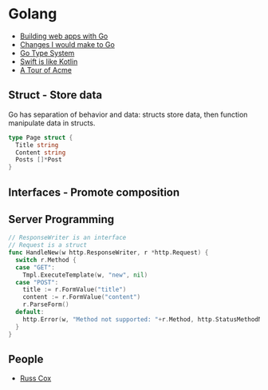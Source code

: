# Golang

* [Building web apps with Go](https://infinum.co/the-capsized-eight/building-web-apps-with-go)
* [Changes I would make to Go](http://sitr.us/2017/02/21/changes-i-would-make-to-go.html)
* [Go Type System](http://www.club.cc.cmu.edu/~cmccabe/blog_golang_type_system.html)
* [Swift is like Kotlin](http://nilhcem.com/swift-is-like-kotlin/)
* [A Tour of Acme](https://research.swtch.com/acme)

## Struct - Store data

Go has separation of behavior and data: structs store data, then function manipulate data in structs.

```go
type Page struct {
  Title string
  Content string
  Posts []*Post
}
```

## Interfaces - Promote composition

## Server Programming

```go
// ResponseWriter is an interface
// Request is a struct
func HandleNew(w http.ResponseWriter, r *http.Request) {
  switch r.Method {
  case "GET":
    Tmpl.ExecuteTemplate(w, "new", nil)
  case "POST":
    title := r.FormValue("title")
    content := r.FormValue("content")
    r.ParseForm()
  default:
    http.Error(w, "Method not supported: "+r.Method, http.StatusMethodNotAllowed)
  }
}
```

## People

* [Russ Cox](https://swtch.com/~rsc/)